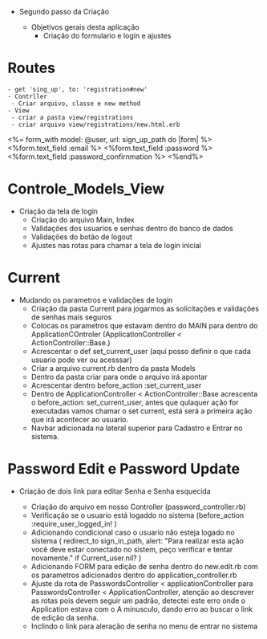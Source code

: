 - Segundo passo da Criação 

    - Objetivos gerais desta aplicação
      - Criação do formulario e login e ajustes 
# Routes
    - get 'sing_up', to: 'registration#new'   
    - Contrller 
     - Criar arquivo, classe e new method
    - View
     - criar a pasta view/registrations
     - criar arquivo view/registrations/new.html.erb

<%= form_with model: @user, url: sign_up_path do |form| %> 
    <%form.text_field :email %>
    <%form.text_field :password %>
        <%form.text_field :password_confirnmation %>
    <%end%>
# Controle_Models_View

- Criação da tela de login
    - Criação do arquivo Main, Index
    - Validações dos usuarios e senhas dentro do banco de dados
    - Validações do botão de logout 
    - Ajustes nas rotas para chamar a tela de login inicial
# Current

- Mudando os parametros e validações de login 
    -  Criação da pasta Current para jogarmos as solicitações e validações de senhas mais seguros 
    -  Colocas os parametros que estavam dentro do MAIN para dentro do ApplicationCOntroler (ApplicationController < ActionController::Base.)
    - Acrescentar o def set_current_user (aqui posso definir o que cada usuario pode ver ou acesssar)
    - Criar a arquivo current.rb dentro da pasta Models
    - Dentro da pasta criar para onde o arquivo irá apontar 
    - Acrescentar dentro  before_action :set_current_user
    - Dentro de ApplicationController < ActionController::Base acrescenta o before_action: set_current_user, antes que qulaquer ação for executadas vamos chamar o set current, está será a primeira ação que irá acontecer ao usuario.
    - Navbar adicionada na lateral superior para Cadastro e Entrar no sistema.

# Password Edit e Password Update
- Criação de dois link para editar Senha e Senha esquecida

    - Criação do arquivo em nosso Controller (password_controller.rb)
    - Verificação se o usuario está logaddo no sistema (before_action :require_user_logged_in!
)
    - Adicionando condicional caso o usuario não esteja logado no sistema (    redirect_to sign_in_path, alert: "Para realizar esta ação você deve estar conectado no sistem, peço verificar e tentar novamente." if Current_user.nil?
    )
    - Adicionando FORM para edição de senha dentro do new.edit.rb com os parametros adicionados dentro do application_controller.rb
    - Ajuste da rota de PasswordsController < applicationController para PasswordsController < ApplicationController, atenção ao descrever as rotas pois devem seguir um padrão, detectei este erro onde o Application estava com o A minusculo, dando erro ao buscar o link de edição da senha.
    - Inclindo o link para aleração de senha no menu de entrar no sistema
  


    

